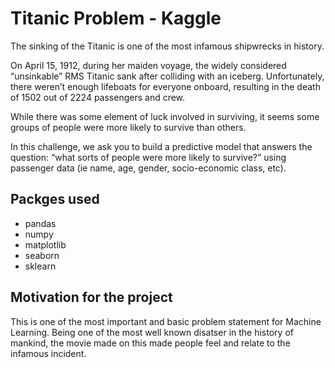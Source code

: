 # Titanic Problem - Kaggle

The sinking of the Titanic is one of the most infamous shipwrecks in history.

On April 15, 1912, during her maiden voyage, the widely considered “unsinkable” RMS Titanic sank after colliding with an iceberg. Unfortunately, there weren’t enough lifeboats for everyone onboard, resulting in the death of 1502 out of 2224 passengers and crew.

While there was some element of luck involved in surviving, it seems some groups of people were more likely to survive than others.

In this challenge, we ask you to build a predictive model that answers the question: “what sorts of people were more likely to survive?” using passenger data (ie name, age, gender, socio-economic class, etc). 

## Packges used 
- pandas
- numpy 
- matplotlib
- seaborn
- sklearn

## Motivation for the project 
This is one of the most important and basic problem statement for Machine Learning. Being one of the most well known disatser in the history of mankind, the movie made on this made people feel and relate to the infamous incident.
